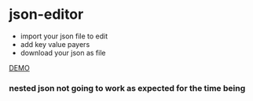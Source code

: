 # json-editor

 * import your json file to edit
 * add key value payers
 * download your json as file

[DEMO](https://srsajjad.github.io/json-editor/)

### nested json not going to work as expected for the time being

